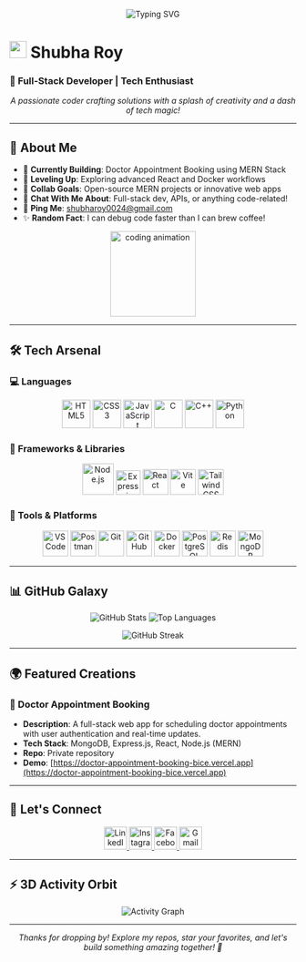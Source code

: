 <p align="center">
  <img src="https://readme-typing-svg.herokuapp.com?font=Fira+Code&size=30&duration=4000&pause=1000&color=00FFCC&center=true&vCenter=true&width=500&lines=Hello,+I'm+Shubha+Roy!;Welcome+to+My+GitHub!" alt="Typing SVG" />
</p>

# <img src="https://media.giphy.com/media/hvRJCLFzcasrR4ia7z/giphy.gif" width="30px"> Shubha Roy

### 🌌 Full-Stack Developer | Tech Enthusiast

<p align="center">
  <em>A passionate coder crafting solutions with a splash of creativity and a dash of tech magic!</em>
</p>

---

## 🌠 About Me

* 🚀 **Currently Building**: Doctor Appointment Booking using MERN Stack
* 🌱 **Leveling Up**: Exploring advanced React and Docker workflows
* 🤝 **Collab Goals**: Open-source MERN projects or innovative web apps
* 💬 **Chat With Me About**: Full-stack dev, APIs, or anything code-related!
* 📧 **Ping Me**: [shubharoy0024@gmail.com](mailto:shubharoy0024@gmail.com)
* ✨ **Random Fact**: I can debug code faster than I can brew coffee!

<p align="center">
  <img src="https://media.giphy.com/media/LmNwrBhejkK9EFP504/giphy.gif" width="150" alt="coding animation" />
</p>

---

## 🛠️ Tech Arsenal

### 💻 Languages

<p align="center">
  <img src="https://cdn.jsdelivr.net/gh/devicons/devicon/icons/html5/html5-original-wordmark.svg" height="50" alt="HTML5" />
  <img src="https://cdn.jsdelivr.net/gh/devicons/devicon/icons/css3/css3-original-wordmark.svg" height="50" alt="CSS3" />
  <img src="https://cdn.jsdelivr.net/gh/devicons/devicon/icons/javascript/javascript-original.svg" height="50" alt="JavaScript" />
  <img src="https://cdn.jsdelivr.net/gh/devicons/devicon/icons/c/c-original.svg" height="50" alt="C" />
  <img src="https://cdn.jsdelivr.net/gh/devicons/devicon/icons/cplusplus/cplusplus-original.svg" height="50" alt="C++" />
  <img src="https://cdn.jsdelivr.net/gh/devicons/devicon/icons/python/python-original-wordmark.svg" height="50" alt="Python" />
</p>

### 🌟 Frameworks & Libraries

<p align="center"> 
  <img src="https://cdn.jsdelivr.net/gh/devicons/devicon/icons/nodejs/nodejs-original-wordmark.svg" height="55" alt="Node.js" />
  <img src="https://cdn.jsdelivr.net/gh/devicons/devicon/icons/express/express-original.svg" height="43" alt="Express.js" > 
  <img src="https://cdn.jsdelivr.net/gh/devicons/devicon/icons/react/react-original-wordmark.svg" height="45" alt="React" /> 
  <img src="https://cdn.jsdelivr.net/gh/devicons/devicon@latest/icons/vitejs/vitejs-original.svg" height="45" alt="Vite" />
  <img src="https://cdn.jsdelivr.net/gh/devicons/devicon@latest/icons/tailwindcss/tailwindcss-original.svg" height="45" alt="Tailwind CSS" /> 
</p>

### 🧰 Tools & Platforms

<p align="center"> 
  <img src="https://cdn.jsdelivr.net/gh/devicons/devicon/icons/vscode/vscode-original.svg" height="45" alt="VS Code" /> 
  <img src="https://cdn.jsdelivr.net/gh/devicons/devicon/icons/postman/postman-original.svg" height="45" alt="Postman" /> 
  <img src="https://cdn.jsdelivr.net/gh/devicons/devicon/icons/git/git-original.svg" height="45" alt="Git" /> 
  <img src="https://cdn.jsdelivr.net/gh/devicons/devicon/icons/github/github-original.svg" height="45" alt="GitHub" /> 
  <img src="https://cdn.jsdelivr.net/gh/devicons/devicon/icons/docker/docker-original.svg" height="45" alt="Docker" /> 
  <img src="https://cdn.jsdelivr.net/gh/devicons/devicon/icons/postgresql/postgresql-original.svg" height="45" alt="PostgreSQL" /> 
  <img src="https://cdn.jsdelivr.net/gh/devicons/devicon/icons/redis/redis-original.svg" height="45" alt="Redis" /> 
  <img src="https://cdn.jsdelivr.net/gh/devicons/devicon/icons/mongodb/mongodb-original-wordmark.svg" height="45" alt="MongoDB" /> 
</p>

---

## 📊 GitHub Galaxy

<p align="center">
  <img src="https://github-readme-stats.vercel.app/api?username=shubharoydev&show_icons=true&theme=radical&hide_border=true&bg_color=0D1117" alt="GitHub Stats" />
  <img src="https://github-readme-stats.vercel.app/api/top-langs/?username=shubharoydev&layout=compact&theme=radical&hide_border=true&bg_color=0D1117" alt="Top Languages" />
</p>

<p align="center">
  <img src="https://github-readme-streak-stats.herokuapp.com/?user=shubharoydev&theme=radical&hide_border=true&background=0D1117" alt="GitHub Streak" />
</p>

---

## 🌍 Featured Creations

### 🌟 Doctor Appointment Booking

* **Description**: A full-stack web app for scheduling doctor appointments with user authentication and real-time updates.
* **Tech Stack**: MongoDB, Express.js, React, Node.js (MERN)
* **Repo**: Private repository
* **Demo**: [https://doctor-appointment-booking-bice.vercel.app](https://doctor-appointment-booking-bice.vercel.app)

---

## 🌈 Let's Connect

<p align="center">
  <a href="https://www.linkedin.com/in/shubha-roy-838085355/" target="_blank">
    <img src="https://cdn.jsdelivr.net/gh/devicons/devicon/icons/linkedin/linkedin-original.svg" height="40" alt="LinkedIn" />
  </a>
  <a href="https://instagram.com/yourhandle" target="_blank">
    <img src="https://upload.wikimedia.org/wikipedia/commons/a/a5/Instagram_icon.png" height="40" alt="Instagram" />
  </a>
  <a href="https://facebook.com/yourhandle" target="_blank">
    <img src="https://cdn.jsdelivr.net/gh/devicons/devicon/icons/facebook/facebook-original.svg" height="40" alt="Facebook" />
  </a>
  <a href="mailto:shubharoy0024@gmail.com">
    <img src="https://upload.wikimedia.org/wikipedia/commons/4/4e/Gmail_Icon.png" height="40" alt="Gmail" />
  </a>
</p>

---

## ⚡ 3D Activity Orbit

<p align="center">
  <img src="https://github-readme-activity-graph.vercel.app/graph?username=shubharoydev&theme=radical&bg_color=0D1117&hide_border=true&color=FF00FF&line=00FFFF&point=FFFF00" alt="Activity Graph" />
</p>

---

<p align="center">
  <em>Thanks for dropping by! Explore my repos, star your favorites, and let's build something amazing together! 🌌</em>
</p>
